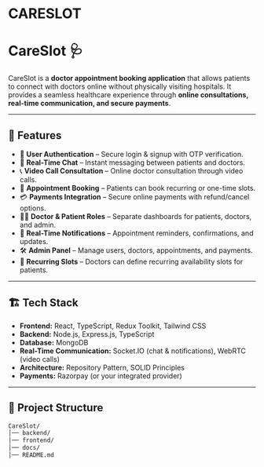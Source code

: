 # CARESLOT

# CareSlot 🩺  

CareSlot is a **doctor appointment booking application** that allows patients to connect with doctors online without physically visiting hospitals. It provides a seamless healthcare experience through **online consultations, real-time communication, and secure payments**.  

---

## 🚀 Features  

- 🔐 **User Authentication** – Secure login & signup with OTP verification.  
- 💬 **Real-Time Chat** – Instant messaging between patients and doctors.  
- 📞 **Video Call Consultation** – Online doctor consultation through video calls.  
- 📅 **Appointment Booking** – Patients can book recurring or one-time slots.  
- 💳 **Payments Integration** – Secure online payments with refund/cancel options.  
- 👨‍⚕️ **Doctor & Patient Roles** – Separate dashboards for patients, doctors, and admin.  
- 📢 **Real-Time Notifications** – Appointment reminders, confirmations, and updates.  
- 🛠 **Admin Panel** – Manage users, doctors, appointments, and payments.  
- 🔄 **Recurring Slots** – Doctors can define recurring availability slots for patients.  

---

## 🏗️ Tech Stack  

- **Frontend:** React, TypeScript, Redux Toolkit, Tailwind CSS  
- **Backend:** Node.js, Express.js, TypeScript  
- **Database:** MongoDB  
- **Real-Time Communication:** Socket.IO (chat & notifications), WebRTC (video calls)  
- **Architecture:** Repository Pattern, SOLID Principles  
- **Payments:** Razorpay (or your integrated provider)  

---

## 📂 Project Structure  

```bash
CareSlot/
│── backend/          
│── frontend/         
│── docs/            
│── README.md        